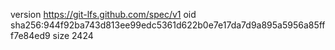 version https://git-lfs.github.com/spec/v1
oid sha256:944f92ba743d813ee99edc5361d622b0e7e17da7d9a895a5956a85fff7e84ed9
size 2424
